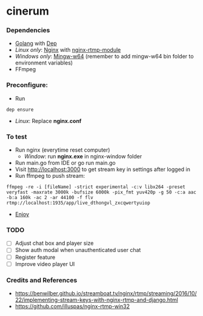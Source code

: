 # cinerum

### Dependencies

- [Golang](http://golang.org/) with [Dep](https://github.com/golang/dep)
- *Linux only*: [Nginx](https://nginx.org/) with [nginx-rtmp-module](https://github.com/arut/nginx-rtmp-module)
- *Windows only*: [Mingw-w64](https://sourceforge.net/projects/mingw-w64/) (remember to add mingw-w64 bin folder to environment variables)
- FFmpeg

### Preconfigure:
- Run
```
dep ensure
```
- *Linux*: Replace **nginx.conf**

### To test
- Run nginx (everytime reset computer)
    - *Window*: run **nginx.exe** in nginx-window folder
- Run main.go from IDE or go run main.go
- Visit [http://localhost:3000](http://localhost:3000) to get stream key in settings after logged in
- Run ffmpeg to push stream:
```
ffmpeg -re -i [fileName] -strict experimental -c:v libx264 -preset veryfast -maxrate 3000k -bufsize 6000k -pix_fmt yuv420p -g 50 -c:a aac -b:a 160k -ac 2 -ar 44100 -f flv rtmp://localhost:1935/app/live_dthongvl_zxcqwertyuiop
```
- [Enjoy](http://localhost:3000)

### TODO
- [ ] Adjust chat box and player size
- [ ] Show auth modal when unauthenticated user chat
- [ ] Register feature
- [ ] Improve video player UI

### Credits and References
- https://benwilber.github.io/streamboat.tv/nginx/rtmp/streaming/2016/10/22/implementing-stream-keys-with-nginx-rtmp-and-django.html
- https://github.com/illuspas/nginx-rtmp-win32